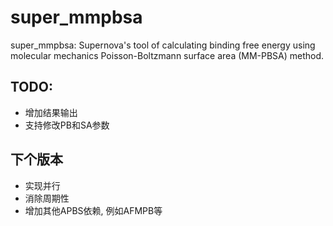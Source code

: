 # super_mmpbsa
super_mmpbsa: Supernova's tool of calculating binding free energy using 
molecular mechanics Poisson-Boltzmann surface area (MM-PBSA) method.

## TODO:
- 增加结果输出
- 支持修改PB和SA参数

## 下个版本
- 实现并行
- 消除周期性
- 增加其他APBS依赖, 例如AFMPB等
